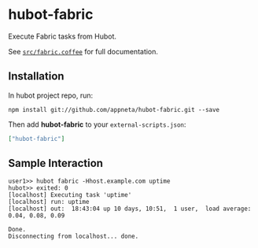 # hubot-fabric

Execute Fabric tasks from Hubot.

See [`src/fabric.coffee`](src/fabric.coffee) for full documentation.

## Installation

In hubot project repo, run:

`npm install git://github.com/appneta/hubot-fabric.git --save`

Then add **hubot-fabric** to your `external-scripts.json`:

```json
["hubot-fabric"]
```

## Sample Interaction

```
user1>> hubot fabric -Hhost.example.com uptime
hubot>> exited: 0
[localhost] Executing task 'uptime'
[localhost] run: uptime
[localhost] out:  18:43:04 up 10 days, 10:51,  1 user,  load average: 0.04, 0.08, 0.09

Done.
Disconnecting from localhost... done.
```
